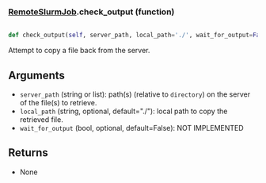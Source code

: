 ### [RemoteSlurmJob](RemoteSlurmJob.md).check_output (function)


```py

def check_output(self, server_path, local_path='./', wait_for_output=False)

```



Attempt to copy a file back from the server.

Arguments
-----------
* `server_path` (string or list): path(s) (relative to `directory`) on the server
    of the file(s) to retrieve.
* `local_path` (string, optional, default="./"): local path to copy
    the retrieved file.
* `wait_for_output` (bool, optional, default=False): NOT IMPLEMENTED


Returns
----------
* None

